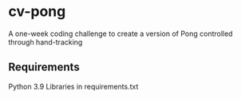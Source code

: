 # cv-pong
A one-week coding challenge to create a version of Pong controlled through hand-tracking

## Requirements

Python 3.9
Libraries in requirements.txt
